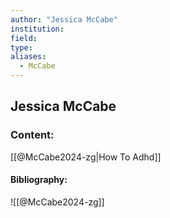 ```yaml
---
author: "Jessica McCabe"
institution:
field:
type:
aliases:
  - McCabe
---
```


## Jessica McCabe

### Content:
[[@McCabe2024-zg|How To Adhd]]

#### Bibliography:

![[@McCabe2024-zg]]